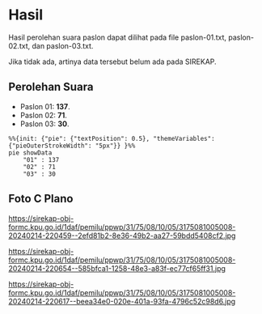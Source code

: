 # Hasil

Hasil perolehan suara paslon dapat dilihat pada file paslon-01.txt, paslon-02.txt, dan paslon-03.txt.

Jika tidak ada, artinya data tersebut belum ada pada SIREKAP.

## Perolehan Suara

 * Paslon 01: **137**.
 * Paslon 02: **71**.
 * Paslon 03: **30**.

```mermaid
%%{init: {"pie": {"textPosition": 0.5}, "themeVariables": {"pieOuterStrokeWidth": "5px"}} }%%
pie showData
    "01" : 137
    "02" : 71
    "03" : 30
```
## Foto C Plano

https://sirekap-obj-formc.kpu.go.id/1daf/pemilu/ppwp/31/75/08/10/05/3175081005008-20240214-220459--2efd81b2-8e36-49b2-aa27-59bdd5408cf2.jpg

https://sirekap-obj-formc.kpu.go.id/1daf/pemilu/ppwp/31/75/08/10/05/3175081005008-20240214-220654--585bfca1-1258-48e3-a83f-ec77cf65ff31.jpg

https://sirekap-obj-formc.kpu.go.id/1daf/pemilu/ppwp/31/75/08/10/05/3175081005008-20240214-220617--beea34e0-020e-401a-93fa-4796c52c98d6.jpg
